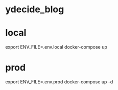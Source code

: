 # ydecide_blog

# local
export ENV_FILE=.env.local
docker-compose up

# prod
export ENV_FILE=.env.prod
docker-compose up -d
